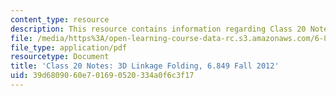 ```yaml
---
content_type: resource
description: This resource contains information regarding Class 20 Notes, Fall 2012.
file: /media/https%3A/open-learning-course-data-rc.s3.amazonaws.com/6-849-geometric-folding-algorithms-linkages-origami-polyhedra-fall-2012/39d6809060e701690520334a0f6c3f17_MIT6_849F12_C20.pdf
file_type: application/pdf
resourcetype: Document
title: 'Class 20 Notes: 3D Linkage Folding, 6.849 Fall 2012'
uid: 39d68090-60e7-0169-0520-334a0f6c3f17
---
```

